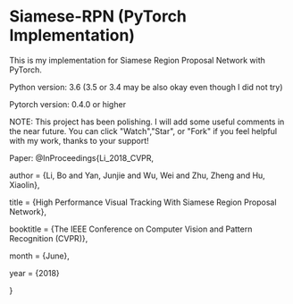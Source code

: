 # Siamese-RPN   (PyTorch Implementation)

This is my implementation for Siamese Region Proposal Network with PyTorch.


Python version: 3.6 (3.5 or 3.4 may be also okay even though I did not try)

Pytorch version: 0.4.0 or higher


NOTE:
This project has been polishing. I will add some useful comments in the near future.
You can click "Watch","Star", or "Fork" if you feel helpful with my work, thanks to your support!




Paper:
@InProceedings{Li_2018_CVPR,

author = {Li, Bo and Yan, Junjie and Wu, Wei and Zhu, Zheng and Hu, Xiaolin},

title = {High Performance Visual Tracking With Siamese Region Proposal Network},

booktitle = {The IEEE Conference on Computer Vision and Pattern Recognition (CVPR)},

month = {June},

year = {2018}

}
